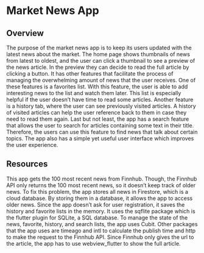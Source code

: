 # Market News App

## Overview
The purpose of the market news app is to keep its users updated with the latest news about the market. The home page shows thumbnails of news from latest to oldest, and the user can click a thumbnail to see a preview of the news article. In the preview they can decide to read the full article by clicking a button. It has other features that facilitate the process of managing the overwhelming amount of news that the user receives. One of these features is a favorites list. With this feature, the user is able to add interesting news to the list and watch them later. This list is especially helpful if the user doesn’t have time to read some articles. Another feature is a history tab, where the user can see previously visited articles. A history of visited articles can help the user reference back to them in case they need to read them again. Last but not least, the app has a search feature that allows the user to search for articles containing some text in their title. Therefore, the users can use this feature to find news that talk about certain topics. The app also has a simple yet useful user interface which improves the user experience.

## Resources
This app gets the 100 most recent news from Finnhub. Though, the Finnhub API only returns the 100 most recent news, so it doesn’t keep track of older news. To fix this problem, the app stores all news in Firestore, which is a cloud database. By storing them in a database, it allows the app to access older news. Since the app doesn’t ask for user registration, it saves the history and favorite lists in the memory. It uses the sqflite package which is the flutter plugin for SQLite, a SQL database. To manage the state of the news, favorite, history, and search lists, the app uses Cubit. Other packages that the app uses are timeago and intl to calculate the publish time and http to make the request to the Finnhub API. Since Finnhub only gives the url to the article, the app has to use webview_flutter to show the full article.
